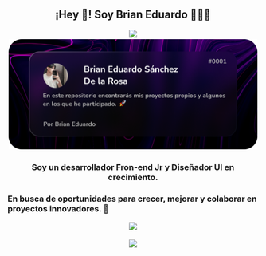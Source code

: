 <p align="center" width="400">
   <h2 align="center">¡Hey 👋! Soy Brian Eduardo 👨🏻‍💻</h2>
</p>

<p align="center">
<img src="https://user-images.githubusercontent.com/22107794/139580686-887df369-edb8-4bc8-b607-4fbf6d7e4866.gif" width="900"/>
<img  width="500"src="banner.png"/>

</p>
<h3 align="center">Soy un desarrollador Fron-end Jr y Diseñador UI en crecimiento.</h3> 
<h3>En busca de oportunidades para crecer, mejorar y colaborar en proyectos innovadores. 🚀</h3> 

<p align="center">
<img width=300 src="https://skillicons.dev/icons?i=html,css,js,figma,photoshop,vue,angular,supabase&theme=dark" />
</p>

<div align="center">
<img align="center" src="https://github-readme-stats.vercel.app/api?username=BrianEduardo&show_icons=true&theme=ocean_dark"/>
</div>
